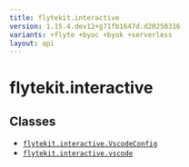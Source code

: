 ```yaml
---
title: flytekit.interactive
version: 1.15.4.dev12+g71fb1647d.d20250316
variants: +flyte +byoc +byok +serverless
layout: api
---
```


# flytekit.interactive

## Classes
* [`flytekit.interactive.VscodeConfig`](../flytekit.interactive/vscodeconfig)
* [`flytekit.interactive.vscode`](../flytekit.interactive/vscode)
